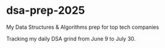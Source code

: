 # dsa-prep-2025
My Data Structures &amp; Algorithms prep for top tech companies

Tracking my daily DSA grind from June 9 to July 30.
